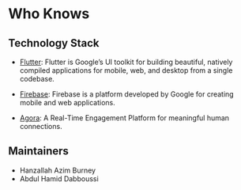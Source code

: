 # Who Knows

## Technology Stack

- [Flutter](https://flutter.dev/): Flutter is Google’s UI toolkit for building beautiful, natively compiled applications for mobile, web, and desktop from a single codebase.

- [Firebase](https://firebase.google.com/): Firebase is a platform developed by Google for creating mobile and web applications.

- [Agora](https://www.agora.io/en/): A Real-Time Engagement Platform for meaningful human connections.

## Maintainers
- Hanzallah Azim Burney
- Abdul Hamid Dabboussi
